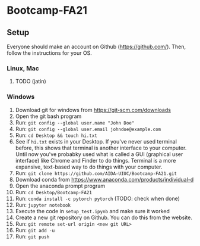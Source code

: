 # Bootcamp-FA21

## Setup

Everyone should make an account on Github (https://github.com/). Then, follow the instructions for your OS.

### Linux, Mac
1. TODO (jatin)

### Windows
1. Download git for windows from https://git-scm.com/downloads
2. Open the git bash program
3. Run: `git config --global user.name "John Doe"`
4. Run: `git config --global user.email johndoe@example.com`
5. Run: `cd Desktop && touch hi.txt`
6. See if `hi.txt` exists in your Desktop. If you've never used terminal before, this shows that terminal is another interface to your computer. Until now you've probabky used what is called a GUI (graphical user interface) like Chrome and Finder to do things. Terminal is a more expansive, text-based way to do things with your computer.
7. Run: `git clone https://github.com/AIDA-UIUC/Bootcamp-FA21.git`
8. Download conda from https://www.anaconda.com/products/individual-d
9. Open the anaconda prompt program
10. Run: `cd Desktop/Bootcamp-FA21`
11. Run: `conda install -c pytorch pytorch` (TODO: check when done)
12. Run: `jupyter notebook`
13. Execute the code in `setup_test.ipynb` and make sure it worked
14. Create a new git repository on Github. You can do this from the website.
15. Run: `git remote set-url origin <new git URL>`
16. Run: `git add -u`
17. Run: `git push`
